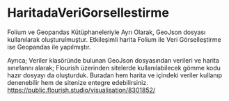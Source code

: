 # HaritadaVeriGorsellestirme
Folium ve Geopandas Kütüphaneleriyle Ayrı Olarak, GeoJson dosyası kullanılarak oluşturulmuştur.
Etkileşimli harita Folium ile Veri Görselleştirme ise Geopandas ile yapılmıştır.

Ayrıca;
Veriler klasöründe bulunan GeoJson dosyasından verileri ve harita sınırlarını alarak;
    Flourish üzerinden sitelerde kullanılabilecek gömme kodu hazır dosyayı da oluşturduk.
      Buradan hem harita ve içindeki veriler kullanıp denenebilir hem de sitenize entegre edebilirsiniz.
https://public.flourish.studio/visualisation/8301852/
